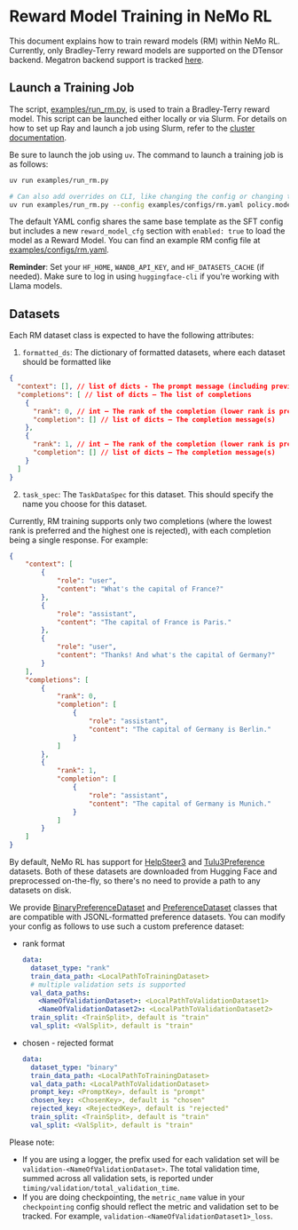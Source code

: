 # Reward Model Training in NeMo RL

This document explains how to train reward models (RM) within NeMo RL. Currently, only Bradley-Terry reward models are supported on the DTensor backend. Megatron backend support is tracked [here](https://github.com/NVIDIA-NeMo/RL/issues/720).

## Launch a Training Job

The script, [examples/run_rm.py](../../examples/run_rm.py), is used to train a Bradley-Terry reward model. This script can be launched either locally or via Slurm. For details on how to set up Ray and launch a job using Slurm, refer to the [cluster documentation](../cluster.md).

Be sure to launch the job using `uv`. The command to launch a training job is as follows:

```bash
uv run examples/run_rm.py

# Can also add overrides on CLI, like changing the config or changing the model
uv run examples/run_rm.py --config examples/configs/rm.yaml policy.model_name=Qwen/Qwen2.5-1.5B
```

The default YAML config shares the same base template as the SFT config but includes a new `reward_model_cfg` section with `enabled: true` to load the model as a Reward Model. You can find an example RM config file at [examples/configs/rm.yaml](../../examples/configs/rm.yaml).

**Reminder**: Set your `HF_HOME`, `WANDB_API_KEY`, and `HF_DATASETS_CACHE` (if needed). Make sure to log in using `huggingface-cli` if you're working with Llama models.

## Datasets

Each RM dataset class is expected to have the following attributes:
1. `formatted_ds`: The dictionary of formatted datasets, where each dataset should be formatted like
```json
{
  "context": [], // list of dicts - The prompt message (including previous turns, if any)
  "completions": [ // list of dicts — The list of completions
    {
      "rank": 0, // int — The rank of the completion (lower rank is preferred)
      "completion": [] // list of dicts — The completion message(s)
    },
    {
      "rank": 1, // int — The rank of the completion (lower rank is preferred)
      "completion": [] // list of dicts — The completion message(s)
    }
  ]
}
```
2. `task_spec`: The `TaskDataSpec` for this dataset. This should specify the name you choose for this dataset.

Currently, RM training supports only two completions (where the lowest rank is preferred and the highest one is rejected), with each completion being a single response. For example:
```json
{
    "context": [
        {
            "role": "user",
            "content": "What's the capital of France?"
        },
        {
            "role": "assistant",
            "content": "The capital of France is Paris."
        },
        {
            "role": "user",
            "content": "Thanks! And what's the capital of Germany?"
        }
    ],
    "completions": [
        {
            "rank": 0,
            "completion": [
                {
                    "role": "assistant",
                    "content": "The capital of Germany is Berlin."
                }
            ]
        },
        {
            "rank": 1,
            "completion": [
                {
                    "role": "assistant",
                    "content": "The capital of Germany is Munich."
                }
            ]
        }
    ]
}
```

By default, NeMo RL has support for [HelpSteer3](https://github.com/NVIDIA-NeMo/RL/blob/main/nemo_rl/data/datasets/preference_datasets/helpsteer3.py) and [Tulu3Preference](https://github.com/NVIDIA-NeMo/RL/blob/main/nemo_rl/data/datasets/preference_datasets/tulu3.py) datasets. Both of these datasets are downloaded from Hugging Face and preprocessed on-the-fly, so there's no need to provide a path to any datasets on disk.

We provide [BinaryPreferenceDataset](../../nemo_rl/data/datasets/preference_datasets/binary_preference_dataset.py) and [PreferenceDataset](../../nemo_rl/data/datasets/preference_datasets/preference_dataset.py) classes that are compatible with JSONL-formatted preference datasets. You can modify your config as follows to use such a custom preference dataset:
- rank format
  ```yaml
  data:
    dataset_type: "rank"
    train_data_path: <LocalPathToTrainingDataset>
    # multiple validation sets is supported
    val_data_paths:
      <NameOfValidationDataset>: <LocalPathToValidationDataset1>
      <NameOfValidationDataset2>: <LocalPathToValidationDataset2>
    train_split: <TrainSplit>, default is "train"
    val_split: <ValSplit>, default is "train"
  ```
- chosen - rejected format
  ```yaml
  data:
    dataset_type: "binary"
    train_data_path: <LocalPathToTrainingDataset>
    val_data_path: <LocalPathToValidationDataset>
    prompt_key: <PromptKey>, default is "prompt"
    chosen_key: <ChosenKey>, default is "chosen"
    rejected_key: <RejectedKey>, default is "rejected"
    train_split: <TrainSplit>, default is "train"
    val_split: <ValSplit>, default is "train"
  ```

Please note:
- If you are using a logger, the prefix used for each validation set will be `validation-<NameOfValidationDataset>`. The total validation time, summed across all validation sets, is reported under `timing/validation/total_validation_time`.
- If you are doing checkpointing, the `metric_name` value in your `checkpointing` config should reflect the metric and validation set to be tracked. For example, `validation-<NameOfValidationDataset1>_loss`.
